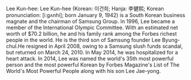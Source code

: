 Lee Kun-hee: Lee Kun-hee (Korean: 이건희; Hanja: 李健熙; Korean pronunciation: [iːɡʌnhi]; born January 9, 1942) is a South Korean business magnate and the chairman of Samsung Group. In 1996, Lee became a member of the International Olympic Committee. With an estimated net worth of $70.2 billion, he and his family rank among the Forbes richest people in the world. He is the third son of Samsung founder Lee Byung-chul.He resigned in April 2008, owing to a Samsung slush funds scandal, but returned on March 24, 2010. In May 2014, he was hospitalized for a heart attack. In 2014, Lee was named the world's 35th most powerful person and the most powerful Korean by Forbes Magazine's List of The World's Most Powerful People along with his son Lee Jae-yong.
